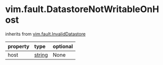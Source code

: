 vim.fault.DatastoreNotWritableOnHost
====================================
inherits from [vim.fault.InvalidDatastore](docs/vim.fault.InvalidDatastore.md)

| property | type | optional |
|:---------|:-----|:---------|
| host | [string](string.md "string") | None |
